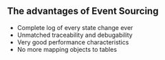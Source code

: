 ## The advantages of Event Sourcing

* Complete log of every state change ever
* Unmatched traceability and debugability
* Very good performance characteristics
* No more mapping objects to tables 